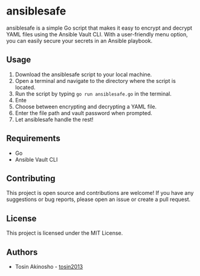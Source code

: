 # ansiblesafe
ansiblesafe is a simple Go script that makes it easy to encrypt and decrypt YAML files using the Ansible Vault CLI. With a user-friendly menu option, you can easily secure your secrets in an Ansible playbook.

## Usage
1. Download the ansiblesafe script to your local machine.
2. Open a terminal and navigate to the directory where the script is located.
3. Run the script by typing `go run ansiblesafe.go` in the terminal.
4. Ente
5. Choose between encrypting and decrypting a YAML file.
6. Enter the file path and vault password when prompted.
7. Let ansiblesafe handle the rest!

## Requirements
* Go
* Ansible Vault CLI

## Contributing
This project is open source and contributions are welcome! If you have any suggestions or bug reports, please open an issue or create a pull request.

## License
This project is licensed under the MIT License.


## Authors
* Tosin Akinosho - [tosin2013](https://github.com/tosin2013)


